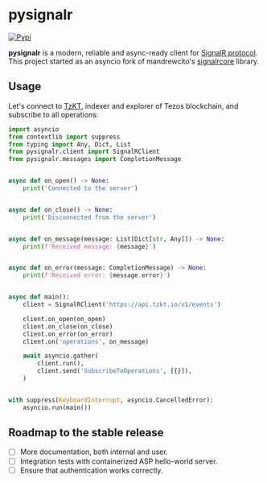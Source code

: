 # pysignalr
[![Pypi](https://img.shields.io/pypi/v/pysignalr.svg)](https://pypi.org/project/pysignalr/)

**pysignalr** is a modern, reliable and async-ready client for [SignalR protocol](https://docs.microsoft.com/en-us/aspnet/core/signalr/introduction?view=aspnetcore-5.0). This project started as an asyncio fork of mandrewcito's [signalrcore](https://github.com/mandrewcito/signalrcore) library.

## Usage

Let's connect to [TzKT](https://tzkt.io/), indexer and explorer of Tezos blockchain, and subscribe to all operations:

```python
import asyncio
from contextlib import suppress
from typing import Any, Dict, List
from pysignalr.client import SignalRClient
from pysignalr.messages import CompletionMessage


async def on_open() -> None:
    print('Connected to the server')


async def on_close() -> None:
    print('Disconnected from the server')


async def on_message(message: List[Dict[str, Any]]) -> None:
    print(f'Received message: {message}')


async def on_error(message: CompletionMessage) -> None:
    print(f'Received error: {message.error}')


async def main():
    client = SignalRClient('https://api.tzkt.io/v1/events')

    client.on_open(on_open)
    client.on_close(on_close)
    client.on_error(on_error)
    client.on('operations', on_message)

    await asyncio.gather(
        client.run(),
        client.send('SubscribeToOperations', [{}]),
    )


with suppress(KeyboardInterrupt, asyncio.CancelledError):
    asyncio.run(main())
```

## Roadmap to the stable release

- [ ] More documentation, both internal and user.
- [ ] Integration tests with containerized ASP hello-world server.
- [ ] Ensure that authentication works correctly.

